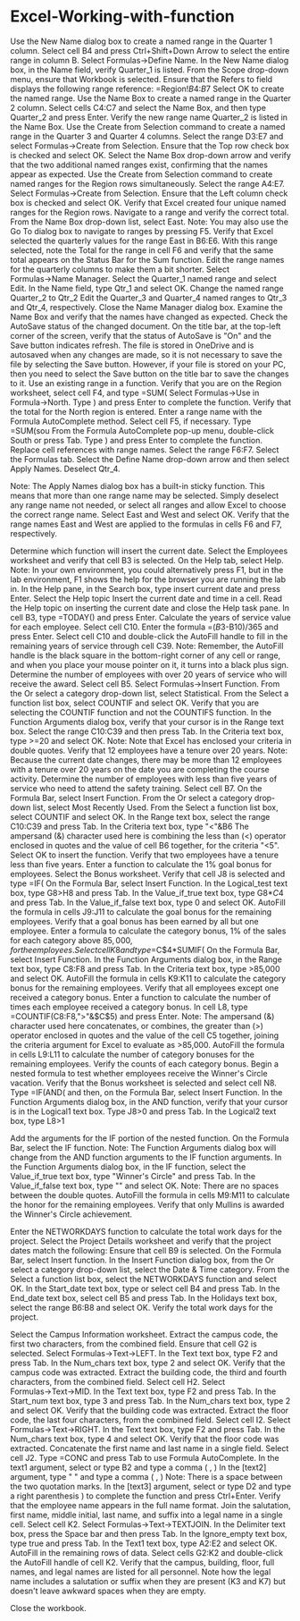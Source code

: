 # Excel-Working-with-function
Use the New Name dialog box to create a named range in the Quarter 1 column.
    Select cell B4 and press Ctrl+Shift+Down Arrow to select the entire range in column B.
    Select Formulas→Define Name.
    In the New Name dialog box, in the Name field, verify Quarter_1 is listed.
    From the Scope drop-down menu, ensure that Workbook is selected.
    Ensure that the Refers to field displays the following range reference: =Region!$B$4:$B$7
    Select OK to create the named range.
Use the Name Box to create a named range in the Quarter 2 column.
    Select cells C4:C7 and select the Name Box, and then type Quarter_2 and press Enter.
    Verify the new range name Quarter_2 is listed in the Name Box.
Use the Create from Selection command to create a named range in the Quarter 3 and Quarter 4 columns.
    Select the range D3:E7 and select Formulas→Create from Selection.
    Ensure that the Top row check box is checked and select OK.
    Select the Name Box drop-down arrow and verify that the two additional named ranges exist, confirming that the names appear as expected.
Use the Create from Selection command to create named ranges for the Region rows simultaneously.
    Select the range A4:E7.
    Select Formulas→Create from Selection.
    Ensure that the Left column check box is checked and select OK.
    Verify that Excel created four unique named ranges for the Region rows.
Navigate to a range and verify the correct total.
    From the Name Box drop-down list, select East.
    Note: You may also use the Go To dialog box to navigate to ranges by pressing F5.
    Verify that Excel selected the quarterly values for the range East in B6:E6.
    With this range selected, note the Total for the range in cell F6 and verify that the same total appears on the Status Bar for the Sum function.
Edit the range names for the quarterly columns to make them a bit shorter.
    Select Formulas→Name Manager.
    Select the Quarter_1 named range and select Edit.
    In the Name field, type Qtr_1 and select OK.
    Change the named range Quarter_2 to Qtr_2
    Edit the Quarter_3 and Quarter_4 named ranges to Qtr_3 and Qtr_4, respectively.
    Close the Name Manager dialog box.
    Examine the Name Box and verify that the names have changed as expected.
Check the AutoSave status of the changed document.
    On the title bar, at the top-left corner of the screen, verify that the status of AutoSave is "On" and the Save button indicates refresh.
    The file is stored in OneDrive and is autosaved when any changes are made, so it is not necessary to save the file by selecting the Save button. However, if            your file is stored on your PC, then you need to select the Save button on the title bar to save the changes to it.
Use an existing range in a function.
        Verify that you are on the Region worksheet, select cell F4, and type =SUM(
        Select Formulas→Use in Formula→North.
        Type ) and press Enter to complete the function.
        Verify that the total for the North region is entered.
Enter a range name with the Formula AutoComplete method.
        Select cell F5, if necessary.
        Type =SUM(sou
        From the Formula AutoComplete pop-up menu, double-click South or press Tab.
        Type ) and press Enter to complete the function.
Replace cell references with range names.
        Select the range F6:F7.
        Select the Formulas tab.
        Select the Define Name drop-down arrow and then select Apply Names.
        Deselect Qtr_4.

Note: The Apply Names dialog box has a built-in sticky function. This means that more than one range name may be selected. Simply deselect any range name not needed, or select all ranges and allow Excel to choose the correct range name.
        Select East and West and select OK.
        Verify that the range names East and West are applied to the formulas in cells F6 and F7, respectively.

Determine which function will insert the current date.
        Select the Employees worksheet and verify that cell B3 is selected.
        On the Help tab, select Help.
        Note: In your own environment, you could alternatively press F1, but in the lab environment, F1 shows the help for the browser you are running the lab in.
        In the Help pane, in the Search box, type insert current date and press Enter.
        Select the Help topic Insert the current date and time in a cell.
        Read the Help topic on inserting the current date and close the Help task pane.
        In cell B3, type =TODAY() and press Enter.
Calculate the years of service value for each employee.
        Select cell C10.
        Enter the formula =($B$3-B10)/365 and press Enter.
        Select cell C10 and double-click the AutoFill handle to fill in the remaining years of service through cell C39.
        Note: Remember, the AutoFill handle is the black square in the bottom-right corner of any cell or range, and when you place your mouse pointer on it, it turns into a black plus sign.
Determine the number of employees with over 20 years of service who will receive the award.
        Select cell B5.
        Select Formulas→Insert Function.
        From the Or select a category drop-down list, select Statistical.
        From the Select a function list box, select COUNTIF and select OK.
        Verify that you are selecting the COUNTIF function and not the COUNTIFS function.
        In the Function Arguments dialog box, verify that your cursor is in the Range text box. Select the range C10:C39 and then press Tab.
        In the Criteria text box, type >=20 and select OK.
        Note: Note that Excel has enclosed your criteria in double quotes.
        Verify that 12 employees have a tenure over 20 years.
        Note: Because the current date changes, there may be more than 12 employees with a tenure over 20 years on the date you are completing the course activity.
Determine the number of employees with less than five years of service who need to attend the safety training.
        Select cell B7.
        On the Formula Bar, select Insert Function.
        From the Or select a category drop-down list, select Most Recently Used.
        From the Select a function list box, select COUNTIF and select OK.
        In the Range text box, select the range C10:C39 and press Tab.
        In the Criteria text box, type "<"&B6
        The ampersand (&) character used here is combining the less than (<) operator enclosed in quotes and the value of cell B6 together, for the criteria "<5".
        Select OK to insert the function.
        Verify that two employees have a tenure less than five years.
Enter a function to calculate the 1% goal bonus for employees.
        Select the Bonus worksheet.
        Verify that cell J8 is selected and type =IF(
        On the Formula Bar, select Insert Function.
        In the Logical_test text box, type G8>H8 and press Tab.
        In the Value_if_true text box, type G8*$C$4 and press Tab.
        In the Value_if_false text box, type 0 and select OK.
        AutoFill the formula in cells J9:J11 to calculate the goal bonus for the remaining employees.
        Verify that a goal bonus has been earned by all but one employee.
Enter a formula to calculate the category bonus, 1% of the sales for each category above $85,000, for the employees.
        Select cell K8 and type =$C$4*SUMIF(
        On the Formula Bar, select Insert Function.
        In the Function Arguments dialog box, in the Range text box, type C8:F8 and press Tab.
        In the Criteria text box, type >85,000 and select OK.
        AutoFill the formula in cells K9:K11 to calculate the category bonus for the remaining employees.
        Verify that all employees except one received a category bonus.
Enter a function to calculate the number of times each employee received a category bonus.
        In cell L8, type =COUNTIF(C8:F8,">"&$C$5) and press Enter.
        Note: The ampersand (&) character used here concatenates, or combines, the greater than (>) operator enclosed in quotes and the value of the cell C5 together, joining the criteria argument for Excel to evaluate as >85,000.
        AutoFill the formula in cells L9:L11 to calculate the number of category bonuses for the remaining employees.
        Verify the counts of each category bonus.
Begin a nested formula to test whether employees receive the Winner's Circle vacation.
        Verify that the Bonus worksheet is selected and select cell N8.
        Type =IF(AND( and then, on the Formula Bar, select Insert Function.
        In the Function Arguments dialog box, in the AND function, verify that your cursor is in the Logical1 text box.
        Type J8>0 and press Tab.
        In the Logical2 text box, type L8>1

Add the arguments for the IF portion of the nested function.
        On the Formula Bar, select the IF function.
        Note: The Function Arguments dialog box will change from the AND function arguments to the IF function arguments.
        In the Function Arguments dialog box, in the IF function, select the Value_if_true text box, type "Winner's Circle" and press Tab.
        In the Value_if_false text box, type "" and select OK.
        Note: There are no spaces between the double quotes.
        AutoFill the formula in cells M9:M11 to calculate the honor for the remaining employees.
        Verify that only Mullins is awarded the Winner's Circle achievement.
        
Enter the NETWORKDAYS function to calculate the total work days for the project.
        Select the Project Details worksheet and verify that the project dates match the following:
        Ensure that cell B9 is selected.
        On the Formula Bar, select Insert function.
        In the Insert Function dialog box, from the Or select a category drop-down list, select the Date & Time category.
        From the Select a function list box, select the NETWORKDAYS function and select OK.
        In the Start_date text box, type or select cell B4 and press Tab.
        In the End_date text box, select cell B5 and press Tab.
        In the Holidays text box, select the range B6:B8 and select OK.
        Verify the total work days for the project. 
        
Select the Campus Information worksheet.
Extract the campus code, the first two characters, from the combined field.
        Ensure that cell G2 is selected.
        Select Formulas→Text→LEFT.
        In the Text text box, type F2 and press Tab.
        In the Num_chars text box, type 2 and select OK.
        Verify that the campus code was extracted.
Extract the building code, the third and fourth characters, from the combined field.
        Select cell H2.
        Select Formulas→Text→MID.
        In the Text text box, type F2 and press Tab.
        In the Start_num text box, type 3 and press Tab.
        In the Num_chars text box, type 2 and select OK.
        Verify that the building code was extracted.
Extract the floor code, the last four characters, from the combined field.
        Select cell I2.
        Select Formulas→Text→RIGHT.
        In the Text text box, type F2 and press Tab.
        In the Num_chars text box, type 4 and select OK.
         Verify that the floor code was extracted.
Concatenate the first name and last name in a single field.
        Select cell J2.
        Type =CONC and press Tab to use Formula AutoComplete.
        In the text1 argument, select or type B2 and type a comma ( , )
        In the [text2] argument, type " " and type a comma ( , )
        Note: There is a space between the two quotation marks.
        In the [text3] argument, select or type D2 and type a right parenthesis ) to complete the function and press Ctrl+Enter.
        Verify that the employee name appears in the full name format.
Join the salutation, first name, middle initial, last name, and suffix into a legal name in a single cell.
        Select cell K2.
        Select Formulas→Text→TEXTJOIN.
        In the Delimiter text box, press the Space bar and then press Tab.
        In the Ignore_empty text box, type true and press Tab.
        In the Text1 text box, type A2:E2 and select OK.
AutoFill in the remaining rows of data.
        Select cells G2:K2 and double-click the AutoFill handle of cell K2.
        Verify that the campus, building, floor, full names, and legal names are listed for all personnel.
        Note how the legal name includes a salutation or suffix when they are present (K3 and K7) but doesn't leave awkward spaces when they are empty.

Close the workbook.
